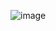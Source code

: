 ![image](https://user-images.githubusercontent.com/77547122/172609891-ebd95c5b-0a46-4311-aee8-e7dd37fdbe25.png)
